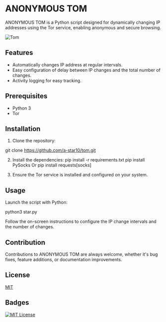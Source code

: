 # ANONYMOUS TOM

ANONYMOUS TOM is a Python script designed for dynamically changing IP addresses using the Tor service, enabling anonymous and secure browsing.

![Tom](https://github.com/a-star10/tom/assets/149249827/515bb6ac-f4e0-4384-8f04-20a6aebc81c5)


## Features

- Automatically changes IP address at regular intervals.
- Easy configuration of delay between IP changes and the total number of changes.
- Activity logging for easy tracking.

## Prerequisites

- Python 3
- Tor

## Installation

1. Clone the repository:

git clone https://github.com/a-star10/tom.git

2. Install the dependencies:
pip install -r requirements.txt
pip install PySocks
Or pip install requests[socks]


4. Ensure the Tor service is installed and configured on your system.

## Usage

Launch the script with Python:

python3 star.py


Follow the on-screen instructions to configure the IP change intervals and the number of changes.

## Contribution

Contributions to ANONYMOUS TOM are always welcome, whether it's bug fixes, feature additions, or documentation improvements.

## License

[MIT](https://choosealicense.com/licenses/mit/) 

## Badges

[![MIT License](https://img.shields.io/badge/License-MIT-green.svg)](https://choosealicense.com/licenses/mit/)
